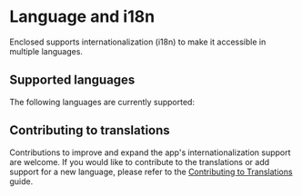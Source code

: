 <script setup>
import { data } from '../data/i18n.data.ts'
</script>

# Language and i18n

Enclosed supports internationalization (i18n) to make it accessible in multiple languages.

## Supported languages

The following languages are currently supported:

<div v-html="data.table" />

## Contributing to translations

Contributions to improve and expand the app's internationalization support are welcome.
If you would like to contribute to the translations or add support for a new language, please refer to the [Contributing to Translations](https://github.com/bisudoh/enclosed/blob/main/packages/app-client/src/locales/README.md) guide.
